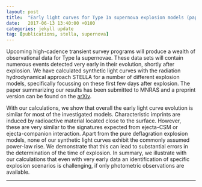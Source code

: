 ```yaml
---
layout: post
title:  "Early light curves for Type Ia supernova explosion models (paper submitted to MNRAS)"
date:   2017-06-13 13:40:00 +0100
categories: jekyll update
tag: [publications, stella, supernova]
---
```


Upcoming high-cadence transient survey programs will produce a wealth of
observational data for Type Ia supernovae. These data sets will contain
numerous events detected very early in their evolution, shortly after
explosion. We have calculated synthetic light curves with the radiation
hydrodynamical approach STELLA for a number of different explosion models,
specifically focussing on these first few days after explosion. The paper
summarizing our results has been submitted to MNRAS and a preprint version can
be found on the [arXiv][Noebauer2017]. 

With our calculations, we show that overall the early light curve evolution is
similar for most of the investigated models. Characteristic imprints are
induced by radioactive material located close to the surface. However, these
are very similar to the signatures expected from ejecta-CSM or ejecta-companion
interaction. Apart from the pure deflagration explosion models, none of our
synthetic light curves exhibit the commonly assumed power-law rise. We
demonstrate that this can lead to substantial errors in the determination of
the time of explosion. In summary, we illustrate with our calculations that
even with very early data an identification of specific explosion scenarios is
challenging, if only photometric observations are available. 

- - - 

[Noebauer2017]: https://arxiv.org/abs/1610.01086
